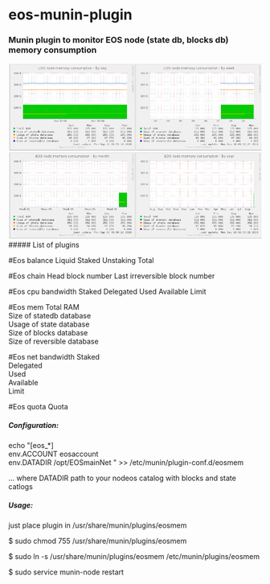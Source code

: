 # eos-munin-plugin

### Munin plugin to monitor EOS node (state db, blocks db) memory consumption

<img src="eosmem.png" alt="munin screenshot"/>
##### List of plugins

#Eos balance
Liquid
Staked
Unstaking
Total

#Eos chain
Head block number
Last irreversible block number

#Eos cpu bandwidth
Staked
Delegated
Used
Available
Limit

#Eos mem
Total RAM  
Size of statedb database  
Usage of state database  
Size of blocks database  
Size of reversible database  

#Eos net bandwidth
Staked  
Delegated  
Used  
Available  
Limit  

#Eos quota
Quota  

##### Configuration:
echo "[eos_*]  
env.ACCOUNT eosaccount  
env.DATADIR /opt/EOSmainNet
" >> /etc/munin/plugin-conf.d/eosmem

...
where DATADIR path to your nodeos catalog with blocks and state catlogs

##### Usage: 
just place plugin in /usr/share/munin/plugins/eosmem

$ sudo chmod 755 /usr/share/munin/plugins/eosmem

$ sudo ln -s /usr/share/munin/plugins/eosmem /etc/munin/plugins/eosmem

$ sudo service munin-node restart
